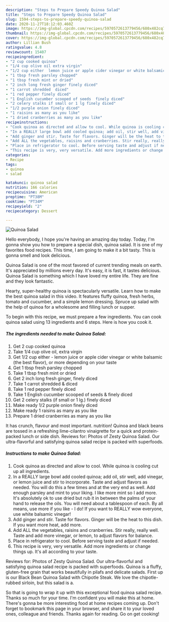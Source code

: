 ```yaml
---
description: "Steps to Prepare Speedy Quinoa Salad"
title: "Steps to Prepare Speedy Quinoa Salad"
slug: 1594-steps-to-prepare-speedy-quinoa-salad
date: 2020-11-27T18:12:03.460Z
image: https://img-global.cpcdn.com/recipes/5970572613779456/680x482cq70/quinoa-salad-recipe-main-photo.jpg
thumbnail: https://img-global.cpcdn.com/recipes/5970572613779456/680x482cq70/quinoa-salad-recipe-main-photo.jpg
cover: https://img-global.cpcdn.com/recipes/5970572613779456/680x482cq70/quinoa-salad-recipe-main-photo.jpg
author: Lillian Bush
ratingvalue: 4.8
reviewcount: 15407
recipeingredient:
- "2 cup cooked quinoa"
- "1/4 cup olive oil extra virgin"
- "1/2 cup either  lemon juice or apple cider vinegar or white balsamic the best flavor or more depending on your taste"
- "1 tbsp fresh parsley chopped"
- "1 tbsp fresh mint or dried"
- "2 inch long fresh ginger finely diced"
- "1 carrot shredded  diced"
- "1 red pepper finely diced"
- "1 English cucumber scooped of seeds  finely diced"
- "2 celery stalks if small or 1 lg finely diced"
- "1/2 purple onion finely diced"
- "1 raisins as many as you like"
- "1 dried cranberries as many as you like"
recipeinstructions:
- "Cook quinoa as directed and allow to cool. While quinoa is cooling cut up all ingredients."
- "In a REALLY large bowl add cooled quinoa; add oil, stir well, add vinegar, or lemon juice and stir to incorporate. Taste and adjust flavors as needed. You will do this a few times and at the very end as well. Add enough parsley and mint to your liking. I like more mint so I add more. It&#39;s absolutely ok to use dried but rub it in between the palms of your hand to release the oils. You will need about a tablespoon of each. By all means, use more if you like - I do! If you want to REALLY wow everyone, use white balsamic vinegar!"
- "Add ginger and stir. Taste for flavors. Ginger will be the heat to this dish. If you want more heat, add more."
- "Add ALL the vegetables, raisins and cranberries. Stir really, really well. Taste and add more vinegar, or lemon, to adjust flavors for balance."
- "Place in refrigerator to cool. Before serving taste and adjust if needed."
- "This recipe is very, very versatile. Add more ingredients or change things up. It&#39;s all according to your taste."
categories:
- Recipe
tags:
- quinoa
- salad

katakunci: quinoa salad 
nutrition: 166 calories
recipecuisine: American
preptime: "PT38M"
cooktime: "PT34M"
recipeyield: "2"
recipecategory: Dessert

---
```



![Quinoa Salad](https://img-global.cpcdn.com/recipes/5970572613779456/680x482cq70/quinoa-salad-recipe-main-photo.jpg)

Hello everybody, I hope you're having an amazing day today. Today, I'm gonna show you how to prepare a special dish, quinoa salad. It is one of my favorites food recipes. This time, I am going to make it a bit tasty. This is gonna smell and look delicious.

Quinoa Salad is one of the most favored of current trending meals on earth. It's appreciated by millions every day. It's easy, it is fast, it tastes delicious. Quinoa Salad is something which I have loved my entire life. They are fine and they look fantastic.

Hearty, super-healthy quinoa is spectacularly versatile. Learn how to make the best quinoa salad in this video. It features fluffy quinoa, fresh herbs, tomato and cucumber, and a simple lemon dressing. Spruce up salad with the help of quinoa for a wholesome and filling lunch or supper.


To begin with this recipe, we must prepare a few ingredients. You can cook quinoa salad using 13 ingredients and 6 steps. Here is how you cook it.

<!--inarticleads1-->

##### The ingredients needed to make Quinoa Salad:

1. Get 2 cup cooked quinoa
1. Take 1/4 cup olive oil, extra virgin
1. Get 1/2 cup either - lemon juice or apple cider vinegar or white balsamic (the best flavor), or more depending on your taste
1. Get 1 tbsp fresh parsley chopped
1. Take 1 tbsp fresh mint or dried
1. Get 2 inch long fresh ginger, finely diced
1. Take 1 carrot shredded &amp; diced
1. Take 1 red pepper finely diced
1. Take 1 English cucumber scooped of seeds &amp; finely diced
1. Get 2 celery stalks (if small or 1 lg.) finely diced
1. Make ready 1/2 purple onion finely diced
1. Make ready 1 raisins as many as you like
1. Prepare 1 dried cranberries as many as you like


It has crunch, flavour and most important. nutrition! Quinoa and black beans are tossed in a refreshing lime-cilantro vinaigrette for a quick and protein-packed lunch or side dish. Reviews for: Photos of Zesty Quinoa Salad. Our ultra-flavorful and satisfying quinoa salad recipe is packed with superfoods. 

<!--inarticleads2-->

##### Instructions to make Quinoa Salad:

1. Cook quinoa as directed and allow to cool. While quinoa is cooling cut up all ingredients.
1. In a REALLY large bowl add cooled quinoa; add oil, stir well, add vinegar, or lemon juice and stir to incorporate. Taste and adjust flavors as needed. You will do this a few times and at the very end as well. Add enough parsley and mint to your liking. I like more mint so I add more. It&#39;s absolutely ok to use dried but rub it in between the palms of your hand to release the oils. You will need about a tablespoon of each. By all means, use more if you like - I do! If you want to REALLY wow everyone, use white balsamic vinegar!
1. Add ginger and stir. Taste for flavors. Ginger will be the heat to this dish. If you want more heat, add more.
1. Add ALL the vegetables, raisins and cranberries. Stir really, really well. Taste and add more vinegar, or lemon, to adjust flavors for balance.
1. Place in refrigerator to cool. Before serving taste and adjust if needed.
1. This recipe is very, very versatile. Add more ingredients or change things up. It&#39;s all according to your taste.


Reviews for: Photos of Zesty Quinoa Salad. Our ultra-flavorful and satisfying quinoa salad recipe is packed with superfoods. Quinoa is a fluffy, gluten-free grain that works beautifully in pilafs and delicate salads. First up is our Black Bean Quinoa Salad with Chipotle Steak. We love the chipotle-rubbed sirloin, but this salad is a. 

So that is going to wrap it up with this exceptional food quinoa salad recipe. Thanks so much for your time. I'm confident you will make this at home. There's gonna be more interesting food at home recipes coming up. Don't forget to bookmark this page in your browser, and share it to your loved ones, colleague and friends. Thanks again for reading. Go on get cooking!
